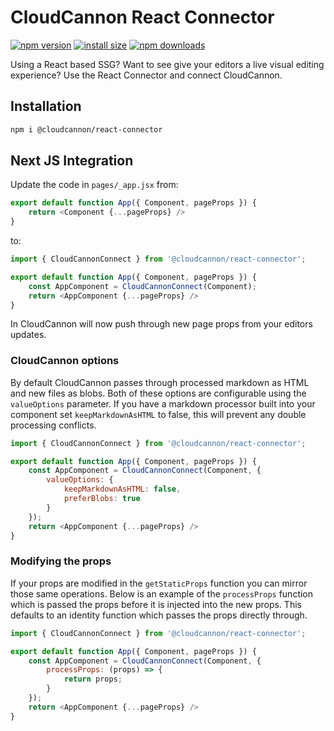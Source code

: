 # CloudCannon React Connector

[![npm version](https://img.shields.io/npm/v/@cloudcannon/react-connector.svg)](https://www.npmjs.org/package/@cloudcannon/react-connector)
[![install size](https://packagephobia.now.sh/badge?p=@cloudcannon/react-connector)](https://packagephobia.now.sh/result?p=@cloudcannon/react-connector)
[![npm downloads](https://img.shields.io/npm/dm/@cloudcannon/react-connector.svg)](http://npm-stat.com/charts.html?package=@cloudcannon/react-connector)

Using a React based SSG? Want to see give your editors a live visual editing experience? Use the React Connector and connect CloudCannon.

## Installation

```bash
npm i @cloudcannon/react-connector
```

## Next JS Integration

Update the code in `pages/_app.jsx` from:

```js
export default function App({ Component, pageProps }) {
	return <Component {...pageProps} />
}
```

to:

```js
import { CloudCannonConnect } from '@cloudcannon/react-connector';

export default function App({ Component, pageProps }) {
	const AppComponent = CloudCannonConnect(Component);
	return <AppComponent {...pageProps} />
}
```

In CloudCannon will now push through new page props from your editors updates. 

### CloudCannon options

By default CloudCannon passes through processed markdown as HTML and new files as blobs. Both of these options are configurable
using the `valueOptions` parameter. If you have a markdown processor built into your component set `keepMarkdownAsHTML`
to false, this will prevent any double processing conflicts.

```js
import { CloudCannonConnect } from '@cloudcannon/react-connector';

export default function App({ Component, pageProps }) {
	const AppComponent = CloudCannonConnect(Component, {
		valueOptions: {
			keepMarkdownAsHTML: false,
			preferBlobs: true
		}
	});
	return <AppComponent {...pageProps} />
}
```

### Modifying the props

If your props are modified in the `getStaticProps` function you can mirror those same operations. Below is an example of 
the `processProps` function which is passed the props before it is injected into the new props. This defaults to an identity
function which passes the props directly through.

```js
import { CloudCannonConnect } from '@cloudcannon/react-connector';

export default function App({ Component, pageProps }) {
	const AppComponent = CloudCannonConnect(Component, {
		processProps: (props) => {
			return props;
		}
	});
	return <AppComponent {...pageProps} />
}
```
